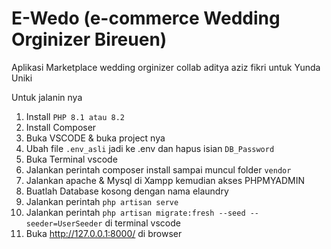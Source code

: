 # E-Wedo (e-commerce Wedding Orginizer Bireuen)
Aplikasi Marketplace wedding orginizer collab aditya aziz fikri untuk Yunda Uniki

Untuk jalanin nya 
1. Install ``PHP 8.1 atau 8.2``
2. Install Composer
3. Buka VSCODE & buka project nya
4. Ubah file ``.env_asli`` jadi ke .env dan hapus isian ``DB_Password``
5. Buka Terminal vscode
6. Jalankan perintah composer install sampai muncul folder ``vendor``
7. Jalankan apache & Mysql di Xampp kemudian akses PHPMYADMIN
8. Buatlah Database kosong dengan nama elaundry
9. Jalankan perintah ``php artisan serve``
8. Jalankan perintah ``php artisan migrate:fresh --seed --seeder=UserSeeder`` di terminal vscode
9. Buka http://127.0.0.1:8000/ di browser
